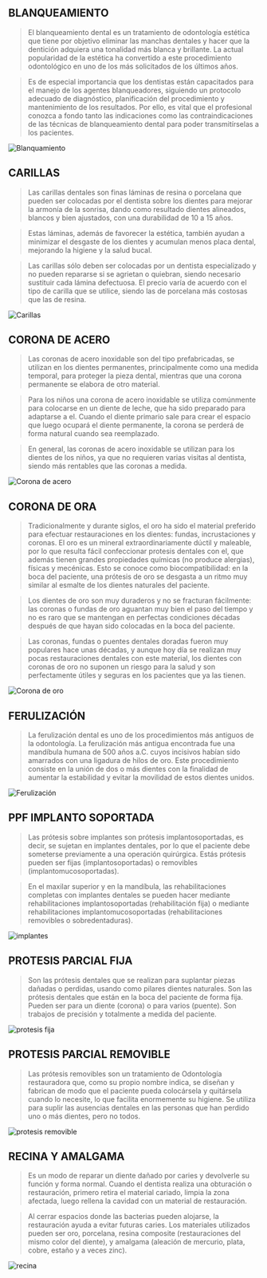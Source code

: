 ## BLANQUEAMIENTO
>El blanqueamiento dental es un tratamiento de odontología estética 
que tiene por objetivo eliminar las manchas dentales y hacer que la dentición 
adquiera una tonalidad más blanca y brillante. La actual popularidad de la 
estética ha convertido a este procedimiento odontológico en uno de los más 
solicitados de los últimos años.

>Es de especial importancia que los dentistas están capacitados para el manejo de 
los agentes blanqueadores, siguiendo un protocolo adecuado de diagnóstico, 
planificación del procedimiento y mantenimiento de los resultados. Por ello, es 
vital que el profesional conozca a fondo tanto las indicaciones como las 
contraindicaciones de las técnicas de blanqueamiento dental para poder 
transmitírselas a los pacientes.

![Blanquamiento](blanqueamiento-dental.jpg)

## CARILLAS
>Las carillas dentales son finas láminas de resina o porcelana que pueden 
ser colocadas por el dentista sobre los dientes para mejorar la armonía de la 
sonrisa, dando como resultado dientes alineados, blancos y bien ajustados, con 
una durabilidad de 10 a 15 años. 

>Estas láminas, además de favorecer la estética, también ayudan a minimizar el 
desgaste de los dientes y acumulan menos placa dental, mejorando la higiene y la 
salud bucal. 

>Las carillas sólo deben ser colocadas por un dentista especializado y no pueden 
repararse si se agrietan o quiebran, siendo necesario sustituir cada lámina 
defectuosa. El precio varía de acuerdo con el tipo de carilla que se utilice, 
siendo las de porcelana más costosas que las de resina. 

![Carillas](carillas.jpg)

## CORONA DE ACERO
>Las coronas de acero inoxidable son del tipo prefabricadas, se 
utilizan en los dientes permanentes, principalmente como una medida temporal, 
para proteger la pieza dental, mientras que una corona permanente se elabora de 
otro material.

>Para los niños una corona de acero inoxidable se utiliza comúnmente para colocarse
en un diente de leche, que ha sido preparado para adaptarse a el. Cuando el diente
primario sale para crear el espacio que luego ocupará el diente permanente, la 
corona se perderá de forma natural cuando sea reemplazado.

>En general, las coronas de acero inoxidable se utilizan para los dientes de los 
niños, ya que no requieren varias visitas al dentista, siendo más rentables que 
las coronas a medida.

![Corona de acero](corona_acero.jpg)

## CORONA DE ORA
>Tradicionalmente y durante siglos, el oro ha sido el material preferido 
para efectuar restauraciones en los dientes: fundas, incrustaciones y coronas. El 
oro es un mineral extraordinariamente dúctil y maleable, por lo que resulta fácil 
confeccionar protesis dentales con el, que además tienen grandes propiedades 
químicas (no produce alergias), físicas y mecénicas. Esto se conoce como 
biocompatibilidad: en la boca del paciente, una prótesis de oro se desgasta a un 
ritmo muy similar al esmalte de los dientes naturales del paciente.

>Los dientes de oro son muy duraderos y no se fracturan fácilmente: las coronas o 
fundas de oro aguantan muy bien el paso del tiempo y no es raro que se mantengan 
en perfectas condiciones décadas después de que hayan sido colocadas en la boca 
del paciente.

>Las coronas, fundas o puentes dentales doradas fueron muy populares hace unas 
décadas, y aunque hoy día se realizan muy pocas restauraciones dentales con este 
material, los dientes con coronas de oro no suponen un riesgo para la salud y son 
perfectamente útiles y seguras en los pacientes que ya las tienen.

![Corona de oro](corona_oro.jpg)

## FERULIZACIÓN
>La ferulización dental es uno de los procedimientos más antiguos de 
la odontología. La ferulización más antigua encontrada fue una mandíbula humana 
de 500 años a.C. cuyos incisivos habían sido amarrados con una ligadura de hilos de oro.
Este procedimiento consiste en la unión de dos o más dientes con la finalidad de 
aumentar la estabilidad y evitar la movilidad de estos dientes unidos. 

![Ferulización](ferulizacion.jpg)

## PPF IMPLANTO SOPORTADA
>Las prótesis sobre implantes son prótesis 
implantosoportadas, es decir, se sujetan en implantes dentales, por lo que el 
paciente debe someterse previamente a una operación quirúrgica. Estás prótesis 
pueden ser fijas (implantosoportadas) o removibles (implantomucosoportadas).

>En el maxilar superior y en la mandíbula, las rehabilitaciones completas con 
implantes dentales se pueden hacer mediante rehabilitaciones implantosoportadas 
(rehabilitación fija) o mediante rehabilitaciones implantomucosoportadas 
(rehabilitaciones removibles o sobredentaduras).

![implantes](ppf_implantosoportada.jpg)

## PROTESIS PARCIAL FIJA
>Son las prótesis dentales que se realizan para suplantar 
piezas dañadas o perdidas, usando como pilares dientes naturales. Son las prótesis 
dentales que están en la boca del paciente de forma fija. Pueden ser para un 
diente (corona) o para varios (puente).
Son trabajos de precisión y totalmente a medida del paciente.

![protesis fija](protesis_parcial_Fija.jpg)

## PROTESIS PARCIAL REMOVIBLE
> Las prótesis removibles son un tratamiento de 
Odontología restauradora que, como su propio nombre indica, se diseñan y fabrican 
de modo que el paciente pueda colocársela y quitársela cuando lo necesite, lo que 
facilita enormemente su higiene. Se utiliza para suplir las ausencias dentales en 
las personas que han perdido uno o más dientes, pero no todos.

![protesis removible](protesis-parcial-removible.jpg)

## RECINA Y AMALGAMA 
>Es un modo de reparar un diente dañado por caries y devolverle 
su función y forma normal. Cuando el dentista realiza una obturación o 
restauración, primero retira el material cariado, limpia la zona afectada, luego 
rellena la cavidad con un material de restauración.

>Al cerrar espacios donde las bacterias pueden alojarse, la restauración ayuda a 
evitar futuras caries. Los materiales utilizados pueden ser oro, porcelana, resina
composite (restauraciones del mismo color del diente), y amalgama (aleación de 
mercurio, plata, cobre, estaño y a veces zinc).

![recina](recina_amalgama.jpg)